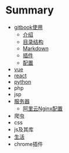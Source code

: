 # Summary

* [gitbook使用](README.md)
  * [介绍](gitbook使用/介绍.md)
  * [目录结构](gitbook使用/mu-lu-jie-gou.md)
  * [Markdown](gitbook使用/使用.md)
  * [插件](gitbook使用/插件.md)
  * [配置](gitbook使用/ss.md)
* [vue](an-zhuang.md)
* [react](react.md)
* [python](cha-jian.md)
* php
* jsp
* [服务器](服务器.md)
  * [阿里云Nginx配置](服务器/阿里云Nginx配置.md)
* 爬虫
* css
* js及其库
* [生活](sheng-huo.md)
* chrome插件

